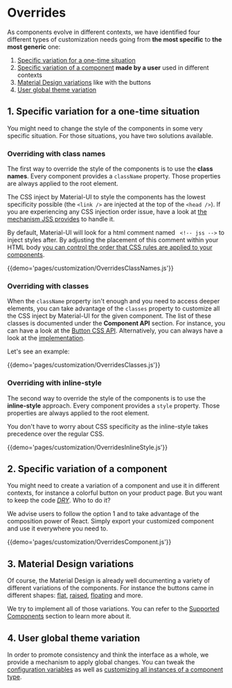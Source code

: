 # Overrides

As components evolve in different contexts, we have identified four different types of customization needs going from **the most specific** to **the most generic** one:

1. [Specific variation for a one-time situation](#1-specific-variation-for-a-one-time-situation)
2. [Specific variation of a component](#2-specific-variation-of-a-component) **made by a user** used in different contexts
4. [Material Design variations](#3-material-design-variations) like with the buttons
3. [User global theme variation](#4-user-global-theme-variation)

## 1. Specific variation for a one-time situation

You might need to change the style of the components in some very specific situation.
For those situations, you have two solutions available.

### Overriding with class names

The first way to override the style of the components is to use the **class names**.
Every component provides a `className` property.
Those properties are always applied to the root element.

The CSS inject by Material-UI to style the components has the lowest specificity possible (the `<link />` are injected at the top of the `<head />`). If you are experiencing any CSS injection order issue, have a look at [the mechanism JSS provides](https://github.com/cssinjs/jss/blob/master/docs/setup.md#specify-dom-insertion-point) to handle it.

By default, Material-UI will look for a html comment named ` <!-- jss -->` to inject styles after.
By adjusting the placement of this comment within your HTML body [you can control the order that CSS rules are applied to your components](http://cssinjs.org/js-api/#setup-jss-instance).

{{demo='pages/customization/OverridesClassNames.js'}}

### Overriding with classes

When the `className` property isn't enough and you need to access deeper elements, you can take advantage of the `classes` property
to customize all the CSS inject by Material-UI for the given component.
The list of these classes is documented under the **Component API** section.
For instance, you can have a look at the [Button CSS API](/component-api/button#css-api).
Alternatively, you can always have a look at the [implementation](https://github.com/callemall/material-ui/blob/v1-beta/src/Button/Button.js).

Let's see an example:

{{demo='pages/customization/OverridesClasses.js'}}

### Overriding with inline-style

The second way to override the style of the components is to use the **inline-style** approach.
Every component provides a `style` property.
Those properties are always applied to the root element.

You don't have to worry about CSS specificity as the inline-style takes precedence over the regular CSS.

{{demo='pages/customization/OverridesInlineStyle.js'}}

## 2. Specific variation of a component

You might need to create a variation of a component and use it in different contexts,
for instance a colorful button on your product page.
But you want to keep the code [*DRY*](https://en.wikipedia.org/wiki/Don%27t_repeat_yourself).
Who to do it?

We advise users to follow the option 1 and to take advantage of the composition power of React. Simply export your customized component and use it everywhere you need to.

{{demo='pages/customization/OverridesComponent.js'}}

## 3. Material Design variations

Of course, the Material Design is already well documenting a variety of different variations of the components. For instance the buttons came in different shapes: [flat](https://material.io/guidelines/components/buttons.html#buttons-flat-buttons), [raised](https://material.io/guidelines/components/buttons.html#buttons-raised-buttons), [floating](https://material.io/guidelines/components/buttons-floating-action-button.html) and more.

We try to implement all of those variations. You can refer to the [Supported Components](/getting-started/supported-components) section to learn more about it.

## 4. User global theme variation

In order to promote consistency and think the interface as a whole, we provide a mechanism to apply global changes.
You can tweak the [configuration variables](/customization/themes#configuration-variables) as well as [customizing all instances of a component type](/customization/themes#customizing-all-instances-of-a-component-type).
